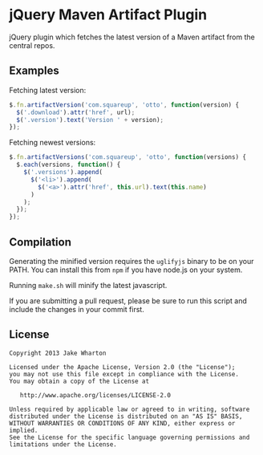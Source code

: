 jQuery Maven Artifact Plugin
============================

jQuery plugin which fetches the latest version of a Maven artifact from the central repos.



Examples
--------

Fetching latest version:

```javascript
$.fn.artifactVersion('com.squareup', 'otto', function(version) {
  $('.download').attr('href', url);
  $('.version').text('Version ' + version);
});
```

Fetching newest versions:

```javascript
$.fn.artifactVersions('com.squareup', 'otto', function(versions) {
  $.each(versions, function() {
    $('.versions').append(
      $('<li>').append(
        $('<a>').attr('href', this.url).text(this.name)
      )
    );
  });
});
```



Compilation
-----------

Generating the minified version requires the `uglifyjs` binary to be on your PATH. You
can install this from `npm` if you have node.js on your system.

Running `make.sh` will minify the latest javascript.

If you are submitting a pull request, please be sure to run this script and include the
changes in your commit first.



License
-------

    Copyright 2013 Jake Wharton

    Licensed under the Apache License, Version 2.0 (the "License");
    you may not use this file except in compliance with the License.
    You may obtain a copy of the License at

       http://www.apache.org/licenses/LICENSE-2.0

    Unless required by applicable law or agreed to in writing, software
    distributed under the License is distributed on an "AS IS" BASIS,
    WITHOUT WARRANTIES OR CONDITIONS OF ANY KIND, either express or implied.
    See the License for the specific language governing permissions and
    limitations under the License.
